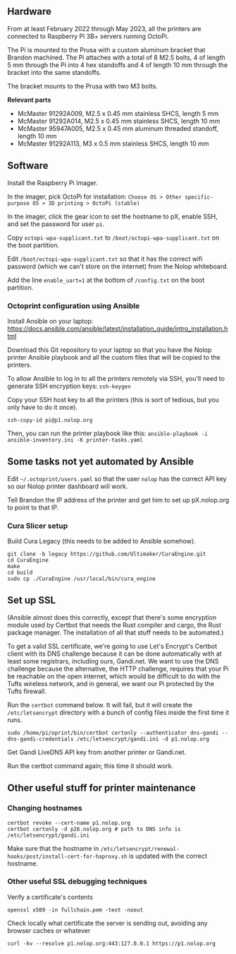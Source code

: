 ## Hardware ##

From at least February 2022 through May 2023, all the printers are connected to Raspberry Pi 3B+ servers running OctoPi.

The Pi is mounted to the Prusa with a custom aluminum bracket that Brandon machined. The Pi attaches with a total of 8 M2.5 bolts, 4 of length 5 mm through the Pi into 4 hex standoffs and 4 of length 10 mm through the bracket into the same standoffs.

The bracket mounts to the Prusa with two M3 bolts.

**Relevant parts**

* McMaster 91292A009, M2.5 x 0.45 mm stainless SHCS, length 5 mm
* McMaster 91292A014, M2.5 x 0.45 mm stainless SHCS, length 10 mm
* McMaster 95947A005, M2.5 x 0.45 mm aluminum threaded standoff, length 10 mm
* McMaster 91292A113, M3 x 0.5 mm stainless SHCS, length 10 mm

## Software ##

Install the Raspberry Pi Imager.

In the imager, pick OctoPi for installation: `Choose OS > Other specific-purpose OS > 3D printing > OctoPi (stable)`

In the imager, click the gear icon to set the hostname to pX, enable SSH, and set the password for user `pi`.

Copy `octopi-wpa-supplicant.txt` to `/boot/octopi-wpa-supplicant.txt` on the boot partition.

Edit `/boot/octopi-wpa-supplicant.txt` so that it has the correct wifi password (which we can't store on the internet) from the Nolop whiteboard.

Add the line `enable_uart=1` at the bottom of `/config.txt` on the boot partition.

### Octoprint configuration using Ansible

Install Ansible on your laptop: https://docs.ansible.com/ansible/latest/installation_guide/intro_installation.html

Download this Git repository to your laptop so that you have the Nolop printer Ansible playbook and all the custom files that will be copied to the printers.

To allow Ansible to log in to all the printers remotely via SSH, you'll need to generate SSH encryption keys: `ssh-keygen`

Copy your SSH host key to all the printers (this is sort of tedious, but you only have to do it once).

`ssh-copy-id pi@p1.nolop.org`

Then, you can run the printer playbook like this: `ansible-playbook -i ansible-inventory.ini -K printer-tasks.yaml`

## Some tasks not yet automated by Ansible

Edit `~/.octoprint/users.yaml` so that the user `nolop` has the correct API key so our Nolop printer dashboard will work.

Tell Brandon the IP address of the printer and get him to set up pX.nolop.org to point to that IP.

### Cura Slicer setup

Build Cura Legacy (this needs to be added to Ansible somehow).

```
git clone -b legacy https://github.com/Ultimaker/CuraEngine.git
cd CuraEngine
make
cd build
sudo cp ./CuraEngine /usr/local/bin/cura_engine
```

## Set up SSL ##

(Ansible almost does this correctly, except that there's some encryption module used by Certbot that needs the Rust compiler and cargo, the Rust package manager. The installation of all that stuff needs to be automated.)

To get a valid SSL certificate, we're going to use Let's Encrypt's Certbot client with its DNS challenge because it can be done automatically with at least some registrars, including ours, Gandi.net. We want to use the DNS challenge because the alternative, the HTTP challenge, requires that your Pi be reachable on the open internet, which would be difficult to do with the Tufts wireless network, and in general, we want our Pi protected by the Tufts firewall.

Run the `certbot` command below. It will fail, but it will create the `/etc/letsencrypt` directory with a bunch of config files inside the first time it runs.

`sudo /home/pi/oprint/bin/certbot certonly --authenticator dns-gandi --dns-gandi-credentials /etc/letsencrypt/gandi.ini -d p1.nolop.org`

Get Gandi LiveDNS API key from another printer or Gandi.net.

Run the certbot command again; this time it should work.

## Other useful stuff for printer maintenance

### Changing hostnames ###

    certbot revoke --cert-name p1.nolop.org
    certbot certonly -d p26.nolop.org # path to DNS info is /etc/letsencrypt/gandi.ini
    
Make sure that the hostname in `/etc/letsencrypt/renewal-hooks/post/install-cert-for-haproxy.sh` is updated with the correct hostname.

### Other useful SSL debugging techniques ###

Verify a certificate's contents

    openssl x509 -in fullchain.pem -text -noout

Check locally what certificate the server is sending out, avoiding any browser caches or whatever

    curl -kv --resolve p1.nolop.org:443:127.0.0.1 https://p1.nolop.org

